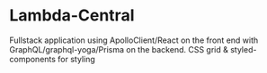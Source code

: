 # Lambda-Central

Fullstack application using ApolloClient/React on the front end with GraphQL/graphql-yoga/Prisma on the backend.
CSS grid & styled-components for styling

